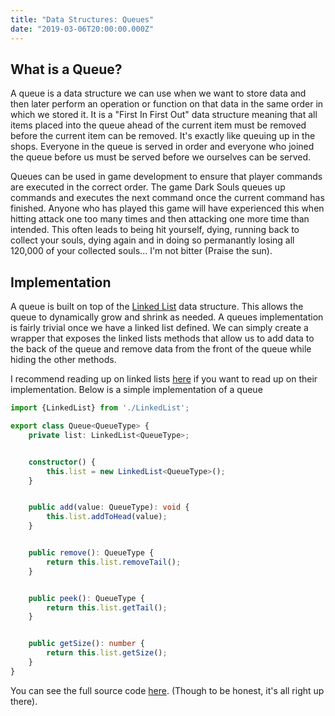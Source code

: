 ```yaml
---
title: "Data Structures: Queues"
date: "2019-03-06T20:00:00.000Z"
---
```


## What is a Queue?
A queue is a data structure we can use when we want to store data and then later perform an operation or function on that data in the same order in which we stored it. It is a "First In First Out" data structure meaning that all items placed into the queue ahead of the current item must be removed before the current item can be removed. It's exactly like queuing up in the shops. Everyone in the queue is served in order and everyone who joined the queue before us must be served before we ourselves can be served.

Queues can be used in game development to ensure that player commands are executed in the correct order. The game Dark Souls queues up commands and executes the next command once the current command has finished. Anyone who has played this game will have experienced this when hitting attack one too many times and then attacking one more time than intended. This often leads to being hit yourself, dying, running back to collect your souls, dying again and in doing so permanantly losing all 120,000 of your collected souls... I'm not bitter (Praise the sun).

## Implementation
A queue is built on top of the [Linked List](https://www.dantony.uk/data-linked-lists/) data structure. This allows the queue to dynamically grow and shrink as needed. A queues implementation is fairly trivial once we have a linked list defined. We can simply create a wrapper that exposes the linked lists methods that allow us to add data to the back of the queue and remove data from the front of the queue while hiding the other methods.

I recommend reading up on linked lists [here](https://www.dantony.uk/data-linked-lists/) if you want to read up on their implementation. Below is a simple implementation of a queue

```typescript
import {LinkedList} from './LinkedList';

export class Queue<QueueType> {
    private list: LinkedList<QueueType>;


    constructor() {
        this.list = new LinkedList<QueueType>();
    }


    public add(value: QueueType): void {
        this.list.addToHead(value);
    }


    public remove(): QueueType {
        return this.list.removeTail();
    }


    public peek(): QueueType {
        return this.list.getTail();
    }


    public getSize(): number {
        return this.list.getSize();
    }
}

```

You can see the full source code [here](https://github.com/de86/datastructures/blob/master/Queue.ts). (Though to be honest, it's all right up there).
